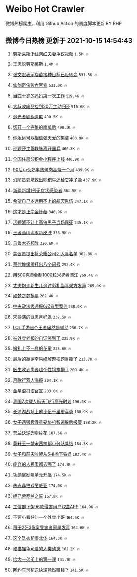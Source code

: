 # Weibo Hot Crawler 



微博热榜爬虫，利用 Github Action 的调度脚本更新 BY PHP 


## 微博今日热榜 更新于 2021-10-15 14:54:43 
1. [劳斯莱斯下线网红夫妻争议视频](https://s.weibo.com/weibo?q=%23%E5%8A%B3%E6%96%AF%E8%8E%B1%E6%96%AF%E4%B8%8B%E7%BA%BF%E7%BD%91%E7%BA%A2%E5%A4%AB%E5%A6%BB%E4%BA%89%E8%AE%AE%E8%A7%86%E9%A2%91%23&Refer=top) `1.5M 🔥` 

1. [王思聪劳斯莱斯](https://s.weibo.com/weibo?q=%E7%8E%8B%E6%80%9D%E8%81%AA%E5%8A%B3%E6%96%AF%E8%8E%B1%E6%96%AF&Refer=top) `1.4M 🔥` 

1. [张文宏表示疫苗接种目标已经转变](https://s.weibo.com/weibo?q=%23%E5%BC%A0%E6%96%87%E5%AE%8F%E8%A1%A8%E7%A4%BA%E7%96%AB%E8%8B%97%E6%8E%A5%E7%A7%8D%E7%9B%AE%E6%A0%87%E5%B7%B2%E7%BB%8F%E8%BD%AC%E5%8F%98%23&Refer=top) `531.5K 🔥` 

1. [仙剑奇侠传六官宣](https://s.weibo.com/weibo?q=%23%E4%BB%99%E5%89%91%E5%A5%87%E4%BE%A0%E4%BC%A0%E5%85%AD%E5%AE%98%E5%AE%A3%23&Refer=top) `531.0K 🔥` 

1. [当四十岁的妈妈第一次工作](https://s.weibo.com/weibo?q=%23%E5%BD%93%E5%9B%9B%E5%8D%81%E5%B2%81%E7%9A%84%E5%A6%88%E5%A6%88%E7%AC%AC%E4%B8%80%E6%AC%A1%E5%B7%A5%E4%BD%9C%23&Refer=top) `519.4K 🔥` 

1. [大叔收废品捡到20万主动归还](https://s.weibo.com/weibo?q=%23%E5%A4%A7%E5%8F%94%E6%94%B6%E5%BA%9F%E5%93%81%E6%8D%A1%E5%88%B020%E4%B8%87%E4%B8%BB%E5%8A%A8%E5%BD%92%E8%BF%98%23&Refer=top) `510.6K 🔥` 

1. [追光者剧组道歉](https://s.weibo.com/weibo?q=%23%E8%BF%BD%E5%85%89%E8%80%85%E5%89%A7%E7%BB%84%E9%81%93%E6%AD%89%23&Refer=top) `490.5K 🔥` 

1. [切开一个完整的南瓜后](https://s.weibo.com/weibo?q=%E5%88%87%E5%BC%80%E4%B8%80%E4%B8%AA%E5%AE%8C%E6%95%B4%E7%9A%84%E5%8D%97%E7%93%9C%E5%90%8E&Refer=top) `490.3K 🔥` 

1. [你永远可以相信张天爱的男装](https://s.weibo.com/weibo?q=%23%E4%BD%A0%E6%B0%B8%E8%BF%9C%E5%8F%AF%E4%BB%A5%E7%9B%B8%E4%BF%A1%E5%BC%A0%E5%A4%A9%E7%88%B1%E7%9A%84%E7%94%B7%E8%A3%85%23&Refer=top) `480.9K 🔥` 

1. [孙颖莎主管教练离开国乒](https://s.weibo.com/weibo?q=%23%E5%AD%99%E9%A2%96%E8%8E%8E%E4%B8%BB%E7%AE%A1%E6%95%99%E7%BB%83%E7%A6%BB%E5%BC%80%E5%9B%BD%E4%B9%92%23&Refer=top) `460.3K 🔥` 

1. [全国住房公积金小程序上线](https://s.weibo.com/weibo?q=%23%E5%85%A8%E5%9B%BD%E4%BD%8F%E6%88%BF%E5%85%AC%E7%A7%AF%E9%87%91%E5%B0%8F%E7%A8%8B%E5%BA%8F%E4%B8%8A%E7%BA%BF%23&Refer=top) `446.9K 🔥` 

1. [90后小伙吃半熟烤肉高烧一个月](https://s.weibo.com/weibo?q=%2390%E5%90%8E%E5%B0%8F%E4%BC%99%E5%90%83%E5%8D%8A%E7%86%9F%E7%83%A4%E8%82%89%E9%AB%98%E7%83%A7%E4%B8%80%E4%B8%AA%E6%9C%88%23&Refer=top) `439.9K 🔥` 

1. [消防员粪坑救出粑粑牛还给它冲了澡](https://s.weibo.com/weibo?q=%23%E6%B6%88%E9%98%B2%E5%91%98%E7%B2%AA%E5%9D%91%E6%95%91%E5%87%BA%E7%B2%91%E7%B2%91%E7%89%9B%E8%BF%98%E7%BB%99%E5%AE%83%E5%86%B2%E4%BA%86%E6%BE%A1%23&Refer=top) `437.9K 🔥` 

1. [新疆新增1例无症状感染者](https://s.weibo.com/weibo?q=%23%E6%96%B0%E7%96%86%E6%96%B0%E5%A2%9E1%E4%BE%8B%E6%97%A0%E7%97%87%E7%8A%B6%E6%84%9F%E6%9F%93%E8%80%85%23&Refer=top) `364.5K 🔥` 

1. [希望自己永远用不上的航天队伍](https://s.weibo.com/weibo?q=%23%E5%B8%8C%E6%9C%9B%E8%87%AA%E5%B7%B1%E6%B0%B8%E8%BF%9C%E7%94%A8%E4%B8%8D%E4%B8%8A%E7%9A%84%E8%88%AA%E5%A4%A9%E9%98%9F%E4%BC%8D%23&Refer=top) `347.1K 🔥` 

1. [这才是正宗金针菇](https://s.weibo.com/weibo?q=%23%E8%BF%99%E6%89%8D%E6%98%AF%E6%AD%A3%E5%AE%97%E9%87%91%E9%92%88%E8%8F%87%23&Refer=top) `346.9K 🔥` 

1. [活螃蟹不让上高铁男子当场踩死](https://s.weibo.com/weibo?q=%23%E6%B4%BB%E8%9E%83%E8%9F%B9%E4%B8%8D%E8%AE%A9%E4%B8%8A%E9%AB%98%E9%93%81%E7%94%B7%E5%AD%90%E5%BD%93%E5%9C%BA%E8%B8%A9%E6%AD%BB%23&Refer=top) `345.1K 🔥` 

1. [王者高山流水新皮肤](https://s.weibo.com/weibo?q=%23%E7%8E%8B%E8%80%85%E9%AB%98%E5%B1%B1%E6%B5%81%E6%B0%B4%E6%96%B0%E7%9A%AE%E8%82%A4%23&Refer=top) `336.9K 🔥` 

1. [乌鲁木齐核酸](https://s.weibo.com/weibo?q=%E4%B9%8C%E9%B2%81%E6%9C%A8%E9%BD%90%E6%A0%B8%E9%85%B8&Refer=top) `320.6K 🔥` 

1. [美议员提出将荣耀公司列入黑名单](https://s.weibo.com/weibo?q=%23%E7%BE%8E%E8%AE%AE%E5%91%98%E6%8F%90%E5%87%BA%E5%B0%86%E8%8D%A3%E8%80%80%E5%85%AC%E5%8F%B8%E5%88%97%E5%85%A5%E9%BB%91%E5%90%8D%E5%8D%95%23&Refer=top) `302.8K 🔥` 

1. [蔡徐坤缓缓打出八个问号](https://s.weibo.com/weibo?q=%23%E8%94%A1%E5%BE%90%E5%9D%A4%E7%BC%93%E7%BC%93%E6%89%93%E5%87%BA%E5%85%AB%E4%B8%AA%E9%97%AE%E5%8F%B7%23&Refer=top) `292.4K 🔥` 

1. [用500克黄金制1000粒米扔黄浦江](https://s.weibo.com/weibo?q=%23%E7%94%A8500%E5%85%8B%E9%BB%84%E9%87%91%E5%88%B61000%E7%B2%92%E7%B1%B3%E6%89%94%E9%BB%84%E6%B5%A6%E6%B1%9F%23&Refer=top) `269.4K 🔥` 

1. [丈夫抱走新生儿追讨彩礼当事双方发声](https://s.weibo.com/weibo?q=%23%E4%B8%88%E5%A4%AB%E6%8A%B1%E8%B5%B0%E6%96%B0%E7%94%9F%E5%84%BF%E8%BF%BD%E8%AE%A8%E5%BD%A9%E7%A4%BC%E5%BD%93%E4%BA%8B%E5%8F%8C%E6%96%B9%E5%8F%91%E5%A3%B0%23&Refer=top) `265.0K 🔥` 

1. [如梦之梦抢票](https://s.weibo.com/weibo?q=%23%E5%A6%82%E6%A2%A6%E4%B9%8B%E6%A2%A6%E6%8A%A2%E7%A5%A8%23&Refer=top) `262.4K 🔥` 

1. [中央政法委通报6起典型案件](https://s.weibo.com/weibo?q=%23%E4%B8%AD%E5%A4%AE%E6%94%BF%E6%B3%95%E5%A7%94%E9%80%9A%E6%8A%A56%E8%B5%B7%E5%85%B8%E5%9E%8B%E6%A1%88%E4%BB%B6%23&Refer=top) `238.0K 🔥` 

1. [宋茜演的武思月好飒](https://s.weibo.com/weibo?q=%23%E5%AE%8B%E8%8C%9C%E6%BC%94%E7%9A%84%E6%AD%A6%E6%80%9D%E6%9C%88%E5%A5%BD%E9%A3%92%23&Refer=top) `237.5K 🔥` 

1. [LOL手游首个王者居然是辅助](https://s.weibo.com/weibo?q=%23LOL%E6%89%8B%E6%B8%B8%E9%A6%96%E4%B8%AA%E7%8E%8B%E8%80%85%E5%B1%85%E7%84%B6%E6%98%AF%E8%BE%85%E5%8A%A9%23&Refer=top) `236.7K 🔥` 

1. [被外卖老板的自证笑到了](https://s.weibo.com/weibo?q=%23%E8%A2%AB%E5%A4%96%E5%8D%96%E8%80%81%E6%9D%BF%E7%9A%84%E8%87%AA%E8%AF%81%E7%AC%91%E5%88%B0%E4%BA%86%23&Refer=top) `225.9K 🔥` 

1. [婚礼上不一样的花童](https://s.weibo.com/weibo?q=%23%E5%A9%9A%E7%A4%BC%E4%B8%8A%E4%B8%8D%E4%B8%80%E6%A0%B7%E7%9A%84%E8%8A%B1%E7%AB%A5%23&Refer=top) `225.6K 🔥` 

1. [最后的赢家李易峰解题把题目撕了](https://s.weibo.com/weibo?q=%23%E6%9C%80%E5%90%8E%E7%9A%84%E8%B5%A2%E5%AE%B6%E6%9D%8E%E6%98%93%E5%B3%B0%E8%A7%A3%E9%A2%98%E6%8A%8A%E9%A2%98%E7%9B%AE%E6%92%95%E4%BA%86%23&Refer=top) `213.7K 🔥` 

1. [医生收到患者超个性锦旗懵了](https://s.weibo.com/weibo?q=%23%E5%8C%BB%E7%94%9F%E6%94%B6%E5%88%B0%E6%82%A3%E8%80%85%E8%B6%85%E4%B8%AA%E6%80%A7%E9%94%A6%E6%97%97%E6%87%B5%E4%BA%86%23&Refer=top) `209.4K 🔥` 

1. [月歌行双人海报](https://s.weibo.com/weibo?q=%23%E6%9C%88%E6%AD%8C%E8%A1%8C%E5%8F%8C%E4%BA%BA%E6%B5%B7%E6%8A%A5%23&Refer=top) `204.1K 🔥` 

1. [金星浪打浪官宣](https://s.weibo.com/weibo?q=%23%E9%87%91%E6%98%9F%E6%B5%AA%E6%89%93%E6%B5%AA%E5%AE%98%E5%AE%A3%23&Refer=top) `203.6K 🔥` 

1. [我国7次载人航天飞行高光时刻](https://s.weibo.com/weibo?q=%23%E6%88%91%E5%9B%BD7%E6%AC%A1%E8%BD%BD%E4%BA%BA%E8%88%AA%E5%A4%A9%E9%A3%9E%E8%A1%8C%E9%AB%98%E5%85%89%E6%97%B6%E5%88%BB%23&Refer=top) `196.0K 🔥` 

1. [长津湖战场上他比伍千里更英勇](https://s.weibo.com/weibo?q=%23%E9%95%BF%E6%B4%A5%E6%B9%96%E6%88%98%E5%9C%BA%E4%B8%8A%E4%BB%96%E6%AF%94%E4%BC%8D%E5%8D%83%E9%87%8C%E6%9B%B4%E8%8B%B1%E5%8B%87%23&Refer=top) `188.9K 🔥` 

1. [女子遇猥亵假意妥协机智逃脱后报警](https://s.weibo.com/weibo?q=%23%E5%A5%B3%E5%AD%90%E9%81%87%E7%8C%A5%E4%BA%B5%E5%81%87%E6%84%8F%E5%A6%A5%E5%8D%8F%E6%9C%BA%E6%99%BA%E9%80%83%E8%84%B1%E5%90%8E%E6%8A%A5%E8%AD%A6%23&Refer=top) `188.2K 🔥` 

1. [苍兰诀逆光吻片花](https://s.weibo.com/weibo?q=%23%E8%8B%8D%E5%85%B0%E8%AF%80%E9%80%86%E5%85%89%E5%90%BB%E7%89%87%E8%8A%B1%23&Refer=top) `187.5K 🔥` 

1. [黄轩王一博宋茜神都小分队集结](https://s.weibo.com/weibo?q=%23%E9%BB%84%E8%BD%A9%E7%8E%8B%E4%B8%80%E5%8D%9A%E5%AE%8B%E8%8C%9C%E7%A5%9E%E9%83%BD%E5%B0%8F%E5%88%86%E9%98%9F%E9%9B%86%E7%BB%93%23&Refer=top) `184.3K 🔥` 

1. [女子和前夫吵架从5楼抛下铁锅](https://s.weibo.com/weibo?q=%23%E5%A5%B3%E5%AD%90%E5%92%8C%E5%89%8D%E5%A4%AB%E5%90%B5%E6%9E%B6%E4%BB%8E5%E6%A5%BC%E6%8A%9B%E4%B8%8B%E9%93%81%E9%94%85%23&Refer=top) `183.4K 🔥` 

1. [废弃的人民币都去哪了](https://s.weibo.com/weibo?q=%23%E5%BA%9F%E5%BC%83%E7%9A%84%E4%BA%BA%E6%B0%91%E5%B8%81%E9%83%BD%E5%8E%BB%E5%93%AA%E4%BA%86%23&Refer=top) `174.7K 🔥` 

1. [功勋屠呦呦单元开播](https://s.weibo.com/weibo?q=%23%E5%8A%9F%E5%8B%8B%E5%B1%A0%E5%91%A6%E5%91%A6%E5%8D%95%E5%85%83%E5%BC%80%E6%92%AD%23&Refer=top) `174.5K 🔥` 

1. [朱志鑫拍戏吊威亚](https://s.weibo.com/weibo?q=%23%E6%9C%B1%E5%BF%97%E9%91%AB%E6%8B%8D%E6%88%8F%E5%90%8A%E5%A8%81%E4%BA%9A%23&Refer=top) `174.0K 🔥` 

1. [妲己紫罗兰之誓](https://s.weibo.com/weibo?q=%23%E5%A6%B2%E5%B7%B1%E7%B4%AB%E7%BD%97%E5%85%B0%E4%B9%8B%E8%AA%93%23&Refer=top) `167.8K 🔥` 

1. [工信部下架96款侵害用户权益APP](https://s.weibo.com/weibo?q=%23%E5%B7%A5%E4%BF%A1%E9%83%A8%E4%B8%8B%E6%9E%B696%E6%AC%BE%E4%BE%B5%E5%AE%B3%E7%94%A8%E6%88%B7%E6%9D%83%E7%9B%8AAPP%23&Refer=top) `164.9K 🔥` 

1. [不要小看任何一个外卖小哥](https://s.weibo.com/weibo?q=%23%E4%B8%8D%E8%A6%81%E5%B0%8F%E7%9C%8B%E4%BB%BB%E4%BD%95%E4%B8%80%E4%B8%AA%E5%A4%96%E5%8D%96%E5%B0%8F%E5%93%A5%23&Refer=top) `164.6K 🔥` 

1. [莆田2死3伤案受害者家属发声](https://s.weibo.com/weibo?q=%23%E8%8E%86%E7%94%B02%E6%AD%BB3%E4%BC%A4%E6%A1%88%E5%8F%97%E5%AE%B3%E8%80%85%E5%AE%B6%E5%B1%9E%E5%8F%91%E5%A3%B0%23&Refer=top) `164.6K 🔥` 

1. [这个洗衣机很北体](https://s.weibo.com/weibo?q=%23%E8%BF%99%E4%B8%AA%E6%B4%97%E8%A1%A3%E6%9C%BA%E5%BE%88%E5%8C%97%E4%BD%93%23&Refer=top) `164.3K 🔥` 

1. [和猫猫争可爱的人类幼崽](https://s.weibo.com/weibo?q=%23%E5%92%8C%E7%8C%AB%E7%8C%AB%E4%BA%89%E5%8F%AF%E7%88%B1%E7%9A%84%E4%BA%BA%E7%B1%BB%E5%B9%BC%E5%B4%BD%23&Refer=top) `162.2K 🔥` 

1. [给大一弟弟上的第一课](https://s.weibo.com/weibo?q=%23%E7%BB%99%E5%A4%A7%E4%B8%80%E5%BC%9F%E5%BC%9F%E4%B8%8A%E7%9A%84%E7%AC%AC%E4%B8%80%E8%AF%BE%23&Refer=top) `141.7K 🔥` 

1. [网约车司机送快递竟然赔钱了](https://s.weibo.com/weibo?q=%23%E7%BD%91%E7%BA%A6%E8%BD%A6%E5%8F%B8%E6%9C%BA%E9%80%81%E5%BF%AB%E9%80%92%E7%AB%9F%E7%84%B6%E8%B5%94%E9%92%B1%E4%BA%86%23&Refer=top) `141.5K 🔥` 

